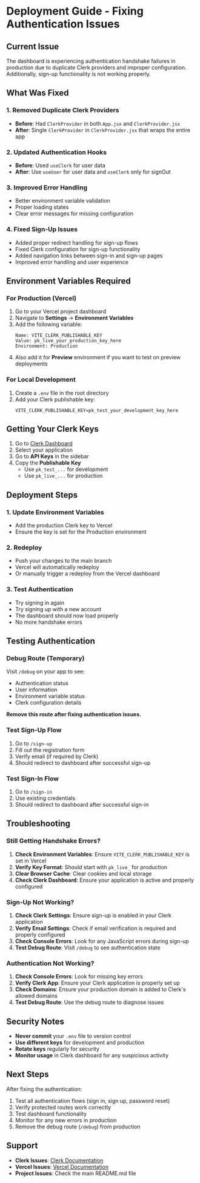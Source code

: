 # Deployment Guide - Fixing Authentication Issues

## Current Issue
The dashboard is experiencing authentication handshake failures in production due to duplicate Clerk providers and improper configuration. Additionally, sign-up functionality is not working properly.

## What Was Fixed

### 1. Removed Duplicate Clerk Providers
- **Before**: Had `ClerkProvider` in both `App.jsx` and `ClerkProvider.jsx`
- **After**: Single `ClerkProvider` in `ClerkProvider.jsx` that wraps the entire app

### 2. Updated Authentication Hooks
- **Before**: Used `useClerk` for user data
- **After**: Use `useUser` for user data and `useClerk` only for signOut

### 3. Improved Error Handling
- Better environment variable validation
- Proper loading states
- Clear error messages for missing configuration

### 4. Fixed Sign-Up Issues
- Added proper redirect handling for sign-up flows
- Fixed Clerk configuration for sign-up functionality
- Added navigation links between sign-in and sign-up pages
- Improved error handling and user experience

## Environment Variables Required

### For Production (Vercel)
1. Go to your Vercel project dashboard
2. Navigate to **Settings** → **Environment Variables**
3. Add the following variable:
   ```
   Name: VITE_CLERK_PUBLISHABLE_KEY
   Value: pk_live_your_production_key_here
   Environment: Production
   ```
4. Also add it for **Preview** environment if you want to test on preview deployments

### For Local Development
1. Create a `.env` file in the root directory
2. Add your Clerk publishable key:
   ```env
   VITE_CLERK_PUBLISHABLE_KEY=pk_test_your_development_key_here
   ```

## Getting Your Clerk Keys

1. Go to [Clerk Dashboard](https://dashboard.clerk.com/)
2. Select your application
3. Go to **API Keys** in the sidebar
4. Copy the **Publishable Key**
   - Use `pk_test_...` for development
   - Use `pk_live_...` for production

## Deployment Steps

### 1. Update Environment Variables
- Add the production Clerk key to Vercel
- Ensure the key is set for the Production environment

### 2. Redeploy
- Push your changes to the main branch
- Vercel will automatically redeploy
- Or manually trigger a redeploy from the Vercel dashboard

### 3. Test Authentication
- Try signing in again
- Try signing up with a new account
- The dashboard should now load properly
- No more handshake errors

## Testing Authentication

### Debug Route (Temporary)
Visit `/debug` on your app to see:
- Authentication status
- User information
- Environment variable status
- Clerk configuration details

**Remove this route after fixing authentication issues.**

### Test Sign-Up Flow
1. Go to `/sign-up`
2. Fill out the registration form
3. Verify email (if required by Clerk)
4. Should redirect to dashboard after successful sign-up

### Test Sign-In Flow
1. Go to `/sign-in`
2. Use existing credentials
3. Should redirect to dashboard after successful sign-in

## Troubleshooting

### Still Getting Handshake Errors?
1. **Check Environment Variables**: Ensure `VITE_CLERK_PUBLISHABLE_KEY` is set in Vercel
2. **Verify Key Format**: Should start with `pk_live_` for production
3. **Clear Browser Cache**: Clear cookies and local storage
4. **Check Clerk Dashboard**: Ensure your application is active and properly configured

### Sign-Up Not Working?
1. **Check Clerk Settings**: Ensure sign-up is enabled in your Clerk application
2. **Verify Email Settings**: Check if email verification is required and properly configured
3. **Check Console Errors**: Look for any JavaScript errors during sign-up
4. **Test Debug Route**: Visit `/debug` to see authentication state

### Authentication Not Working?
1. **Check Console Errors**: Look for missing key errors
2. **Verify Clerk App**: Ensure your Clerk application is properly set up
3. **Check Domains**: Ensure your production domain is added to Clerk's allowed domains
4. **Test Debug Route**: Use the debug route to diagnose issues

## Security Notes

- **Never commit** your `.env` file to version control
- **Use different keys** for development and production
- **Rotate keys** regularly for security
- **Monitor usage** in Clerk dashboard for any suspicious activity

## Next Steps

After fixing the authentication:
1. Test all authentication flows (sign in, sign up, password reset)
2. Verify protected routes work correctly
3. Test dashboard functionality
4. Monitor for any new errors in production
5. Remove the debug route (`/debug`) from production

## Support

- **Clerk Issues**: [Clerk Documentation](https://clerk.com/docs)
- **Vercel Issues**: [Vercel Documentation](https://vercel.com/docs)
- **Project Issues**: Check the main README.md file
